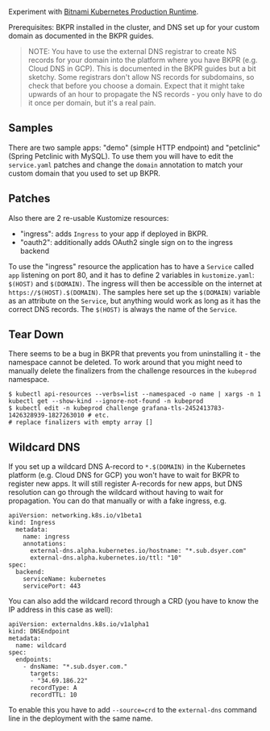 Experiment with [Bitnami Kubernetes Production Runtime](https://github.com/bitnami/kube-prod-runtime).

Prerequisites: BKPR installed in the cluster, and DNS set up for your custom domain as documented in the BKPR guides.

> NOTE: You have to use the external DNS registrar to create NS records for your domain into the platform where you have BKPR (e.g. Cloud DNS in GCP). This is documented in the BKPR guides but a bit sketchy. Some registrars don't allow NS records for subdomains, so check that before you choose a domain. Expect that it might take upwards of an hour to propagate the NS records - you only have to do it once per domain, but it's a real pain.

## Samples

There are two sample apps: "demo" (simple HTTP endpoint) and "petclinic" (Spring Petclinic with MySQL). To use them you will have to edit the `service.yaml` patches and change the `domain` annotation to match your custom domain that you used to set up BKPR.

## Patches

Also there are 2 re-usable Kustomize resources:

* "ingress": adds `Ingress` to your app if deployed in BKPR.
* "oauth2": additionally adds OAuth2 single sign on to the ingress backend

To use the "ingress" resource the application has to have a `Service` called `app` listening on port 80, and it has to define 2 variables in `kustomize.yaml`: `$(HOST)` and `$(DOMAIN)`. The ingress will then be accessible on the internet at `https://$(HOST).$(DOMAIN)`. The samples here set up the `$(DOMAIN)` variable as an attribute on the `Service`, but anything would work as long as it has the correct DNS records. The `$(HOST)` is always the name of the `Service`.

## Tear Down

There seems to be a bug in BKPR that prevents you from uninstalling it - the namespace cannot be deleted. To work around that you might need to manually delete the finalizers from the challenge resources in the `kubeprod` namespace.

```
$ kubectl api-resources --verbs=list --namespaced -o name | xargs -n 1 kubectl get --show-kind --ignore-not-found -n kubeprod
$ kubectl edit -n kubeprod challenge grafana-tls-2452413783-1426328939-1827263010 # etc.
# replace finalizers with empty array []
```

## Wildcard DNS

If you set up a wildcard DNS A-record to `*.$(DOMAIN)` in the Kubernetes platform (e.g. Cloud DNS for GCP) you won't have to wait for BKPR to register new apps. It will still register A-records for new apps, but DNS resolution can go through the wildcard without having to wait for propagation. You can do that manually or with a fake ingress, e.g.

```
apiVersion: networking.k8s.io/v1beta1
kind: Ingress
  metadata:
    name: ingress
    annotations:
      external-dns.alpha.kubernetes.io/hostname: "*.sub.dsyer.com"
      external-dns.alpha.kubernetes.io/ttl: "10"
spec:
  backend:
    serviceName: kubernetes
    servicePort: 443
```

You can also add the wildcard record through a CRD (you have to know the IP address in this case as well):

```
apiVersion: externaldns.k8s.io/v1alpha1
kind: DNSEndpoint
metadata:
  name: wildcard
spec:
  endpoints:
    - dnsName: "*.sub.dsyer.com."
      targets:
      - "34.69.186.22"
      recordType: A
      recordTTL: 10
```

To enable this you have to add `--source=crd` to the `external-dns` command line in the deployment with the same name.
